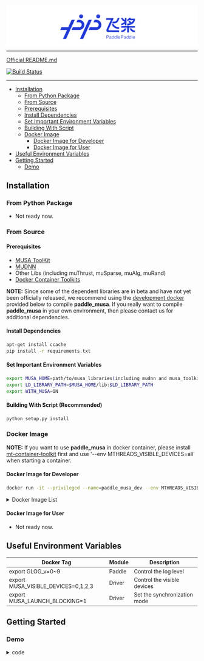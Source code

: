 <p align="center">
<img align="center" src="doc/imgs/logo.png", width=1600>
<p>

--------------------------------------------------------------------------------

[Official README.md](./README_official.md)

[![Build Status](https://jenkins-aidev.mthreads.com/buildStatus/icon?job=paddle_musa%2Fmain)](https://jenkins-aidev.mthreads.com/job/paddle_musa/job/develop/)

--------------------------------------------------------------------------------

<!-- toc -->

- [Installation](#installation)
  - [From Python Package](#from-python-package)
  - [From Source](#from-source)
  - [Prerequisites](#prerequisites)
  - [Install Dependencies](#install-dependencies)
  - [Set Important Environment Variables](#set-important-environment-variables)
  - [Building With Script](#building-with-script-recommended)
  - [Docker Image](#docker-image)
    - [Docker Image for Developer](#docker-image-for-developer)
    - [Docker Image for User](#docker-image-for-user)
- [Useful Environment Variables](#useful-environment-variables)
- [Getting Started](#getting-started)
  - [Demo](#demo)

<!-- tocstop -->

## Installation

### From Python Package
- Not ready now.

### From Source

#### Prerequisites
- [MUSA ToolKit](https://github.mthreads.com/mthreads/musa_toolkit)
- [MUDNN](https://github.mthreads.com/mthreads/muDNN)
- Other Libs (including muThrust, muSparse, muAlg, muRand)
- [Docker Container Toolkits](https://mcconline.mthreads.com/software)

**NOTE:** Since some of the dependent libraries are in beta and have not yet been officially released, we recommend using the [development docker](#docker-image-for-developer) provided below to compile **paddle_musa**. If you really want to compile **paddle_musa** in your own environment, then please contact us for additional dependencies.

#### Install Dependencies

```bash
apt-get install ccache
pip install -r requirements.txt
```

#### Set Important Environment Variables
```bash
export MUSA_HOME=path/to/musa_libraries(including mudnn and musa_toolkits) # defalut value is /usr/local/musa/
export LD_LIBRARY_PATH=$MUSA_HOME/lib:$LD_LIBRARY_PATH
export WITH_MUSA=ON
```

#### Building With Script (Recommended)
```bash
python setup.py install
```

### Docker Image

**NOTE:** If you want to use **paddle_musa** in docker container, please install [mt-container-toolkit](https://mcconline.mthreads.com/software/1?id=1) first and use '--env MTHREADS_VISIBLE_DEVICES=all' when starting a container.

#### Docker Image for Developer
```bash
docker run -it --privileged --name=paddle_musa_dev --env MTHREADS_VISIBLE_DEVICES=all --network=host --shm-size=80g sh-harbor.mthreads.com/mt-ai/musa-paddle-dev:latest /bin/bash
```
<details>
<summary>Docker Image List</summary>

| Docker Tag | Description |
| ---- | --- |
| [**v0.1.4/latest**](https://sh-harbor.mthreads.com/harbor/projects/20/repositories/musa-paddle-dev/artifacts-tab) | musatoolkits-v1.4.2 (driver2.2.0 develop or newer)<br> mcc-20230823-daily <br> mudnn 20230823-daily <br> mccl_20230823-daily <br> muAlg_dev-20230823-daily <br> muRAND_dev1.0.0 <br> muSPARSE_dev0.1.0 <br> muThrust_dev-0.1.1 |
| [**v0.1.3**](https://sh-harbor.mthreads.com/harbor/projects/20/repositories/musa-paddle-dev/artifacts-tab) | musatoolkits-v1.4.0 (ddk_1.4.0 develop or newer)<br> mcc-20230814-daily <br> mudnn v1.4.0 <br> mccl_rc1.1.0 <br> muAlg_dev-20230814-daily <br> muRAND_dev1.0.0 <br> muSPARSE_dev0.1.0 <br> muThrust_dev-0.1.1 |
| [**v0.1.2**](https://sh-harbor.mthreads.com/harbor/projects/20/repositories/musa-paddle-dev/artifacts-tab) | musatoolkits-v1.4.0 (ddk_1.4.0 develop or newer)<br> mcc-20230814-daily <br> mudnn v1.4.0 <br> mccl_rc1.1.0 <br> muAlg_dev-20230814-daily <br> muRAND_dev1.0.0 <br> muSPARSE_dev0.1.0 <br> muThrust_dev-0.1.1 |
| [**v0.1.1**](https://sh-harbor.mthreads.com/harbor/projects/20/repositories/musa-paddle-dev/artifacts-tab) | musatoolkits-v1.4.0 (ddk_1.4.0 develop or newer)<br> mudnn v1.4.0 <br> mccl_rc1.1.0 <br> muAlg_dev-0.1.1 <br> muRAND_dev1.0.0 <br> muSPARSE_dev0.1.0 <br> muThrust_dev-0.1.1 |

</details>

#### Docker Image for User
- Not ready now.

## Useful Environment Variables

| Docker Tag | Module | Description |
| ---- | --- | --- |
| export GLOG_v=0~9 | Paddle | Control the log level |
| export MUSA_VISIBLE_DEVICES=0,1,2,3 | Driver | Control the visible devices |
| export MUSA_LAUNCH_BLOCKING=1 | Driver | Set the synchronization mode |

## Getting Started
### Demo

<details>
<summary>code</summary>

```python
import paddle
cpu_tensor1 = paddle.to_tensor([2.0, 3.0, 4.0], place=paddle.CPUPlace())
cpu_tensor2 = paddle.to_tensor([2.0, 3.0, 4.0], place=paddle.CPUPlace())
cpu_result = cpu_tensor1 + cpu_tensor2
print("cpu_result: ", cpu_result)

#paddle.device.set_device("gpu")
gpu_tensor1 = paddle.to_tensor([6, 2], dtype="int32", place=paddle.CUDAPlace(0))
gpu_tensor2 = paddle.to_tensor([5, 3], dtype="int32", place=paddle.CUDAPlace(0))
print(gpu_tensor1.place)
gpu_result = gpu_tensor1 + gpu_tensor2
print("gpu_result: ", gpu_result)
```
</details>
